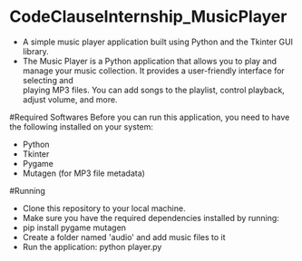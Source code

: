# CodeClauseInternship_MusicPlayer
* A simple music player application built using Python and the Tkinter GUI library.
* The Music Player is a Python application that allows you to play and manage your music collection. It provides a user-friendly interface for selecting and     
  playing MP3 files. You can add songs to the playlist, control playback, adjust volume, and more.

#Required Softwares
Before you can run this application, you need to have the following installed on your system:
* Python
* Tkinter
* Pygame
* Mutagen (for MP3 file metadata)

#Running
* Clone this repository to your local machine.
* Make sure you have the required dependencies installed by running:
* pip install pygame mutagen
* Create a folder named 'audio' and add music files to it
* Run the application:  python player.py
